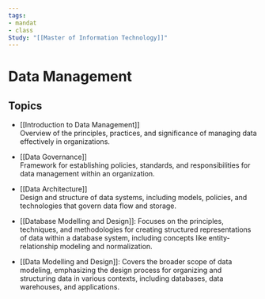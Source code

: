 ```yaml
---
tags:
- mandat
- class
Study: "[[Master of Information Technology]]"
---
```


# Data Management

## Topics

-  [[Introduction to Data Management]]  
    Overview of the principles, practices, and significance of managing data effectively in organizations.
    
-  [[Data Governance]]  
    Framework for establishing policies, standards, and responsibilities for data management within an organization.
    
-  [[Data Architecture]]  
    Design and structure of data systems, including models, policies, and technologies that govern data flow and storage.

- [[Database Modelling and Design]]: 
	Focuses on the principles, techniques, and methodologies for creating structured representations of data within a database system, including concepts like entity-relationship modeling and normalization.
- [[Data Modelling and Design]]: 
	Covers the broader scope of data modeling, emphasizing the design process for organizing and structuring data in various contexts, including databases, data warehouses, and applications.
